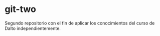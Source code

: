 # git-two
Segundo repositorio con el fin de aplicar los conocimientos del curso de Dalto independientemente.
